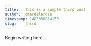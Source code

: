 ```yaml
---
title:   This is a sample third post
author:  omardelarosa
timestamp: 1483038814155
slug:    third
---
```

Begin writing here ...
